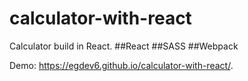 # calculator-with-react
Calculator build in React.
##React
##SASS
##Webpack

Demo: https://egdev6.github.io/calculator-with-react/. 
